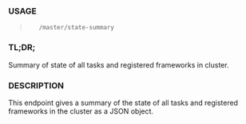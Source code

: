 <!--- This is an automatically generated file. DO NOT EDIT! --->
### USAGE ###
>        /master/state-summary

### TL;DR; ###
Summary of state of all tasks and registered frameworks in cluster.

### DESCRIPTION ###
This endpoint gives a summary of the state of all tasks and
registered frameworks in the cluster as a JSON object.